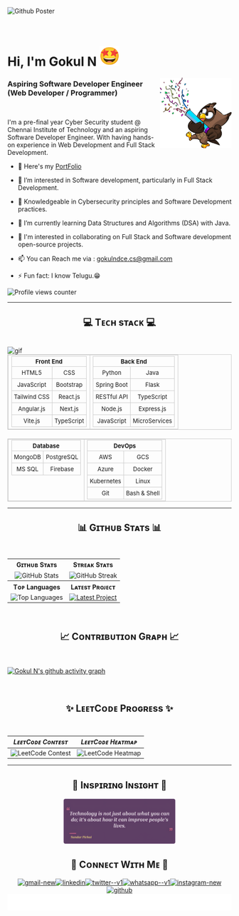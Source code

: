 ![Github Poster](https://github.com/user-attachments/assets/7e5ae670-97f3-422d-883c-7637254dffc4)

<br>


# Hi, I'm Gokul N <img src="512.gif" alt="GIF" width="45" height="45">    
<img src="Torch.png" align="right" alt="PNG" width="32%" height="32%">


### Aspiring Software Developer Engineer (Web Developer / Programmer) 

<br>

 I'm a pre-final year Cyber Security student @ Chennai Institute of Technology and an aspiring Software Developer Engineer. With having hands-on experience in Web Development and Full Stack Development.
 <br />
 

- 🚀 Here's my [PortFolio](https://my-portfolio-gokul-projects.vercel.app/)

- 👀 I’m interested in Software development, particularly in Full Stack Development.

- 🔐 Knowledgeable in Cybersecurity principles and Software Development practices.

- 🌱 I’m currently learning Data Structures and Algorithms (DSA) with Java.

- 💞 I'm interested in collaborating on Full Stack and Software development open-source projects.

- 📫 You can Reach me via : [gokulndce.cs@gmail.com](mailto:gokulndce.cs@gmail.com)

- ⚡ Fun fact: I know Telugu.😁
  
<p align="left">
  <img src="https://komarev.com/ghpvc/?username=KingGokul2004&&style=flat-square" alt="Profile views counter" width="17%" height="15%">
</p>

---

<h2 align="center"><strong>💻 Tᴇᴄʜ sᴛᴀᴄᴋ 💻</strong></h2>

<br />

<img src="Skills_Animation_Dark.gif" align="left" alt="gif" width="45%" height="70%">

<table style="width: 100%; text-align: center; font-size: small; border: 1px solid #ccc; border-collapse: collapse;">
  <tr>
    <td style="vertical-align: top; border: 1px solid #ccc;">
      <table style="margin: auto; border-collapse: collapse;">
        <tr>
          <th colspan="2" style="border: 1px solid #ccc;">Front End</th>
        </tr>
        <tr>
          <td style="padding: 5px; border: 1px solid #ccc;">HTML5</td>
          <td style="padding: 5px; border: 1px solid #ccc;">CSS</td>
        </tr>
        <tr>
          <td style="padding: 5px; border: 1px solid #ccc;">JavaScript</td>
          <td style="padding: 5px; border: 1px solid #ccc;">Bootstrap</td>
        </tr>
        <tr>
          <td style="padding: 5px; border: 1px solid #ccc;">Tailwind CSS</td>
          <td style="padding: 5px; border: 1px solid #ccc;">React.js</td>
        </tr>
        <tr>
          <td style="padding: 5px; border: 1px solid #ccc;">Angular.js</td>
          <td style="padding: 5px; border: 1px solid #ccc;">Next.js</td>
        </tr>
        <tr>
          <td style="padding: 5px; border: 1px solid #ccc;">Vite.js</td>
          <td style="padding: 5px; border: 1px solid #ccc;">TypeScript</td>
        </tr>
      </table>
    </td>
    <td style="vertical-align: top; border: 1px solid #ccc;">
      <table style="margin: auto; border-collapse: collapse;">
        <tr>
          <th colspan="2" style="border: 1px solid #ccc;">Back End</th>
        </tr>
        <tr>
          <td style="padding: 5px; border: 1px solid #ccc;">Python</td>
          <td style="padding: 5px; border: 1px solid #ccc;">Java</td>
        </tr>
        <tr>
          <td style="padding: 5px; border: 1px solid #ccc;">Spring Boot</td>
          <td style="padding: 5px; border: 1px solid #ccc;">Flask</td>
        </tr>
        <tr>
          <td style="padding: 5px; border: 1px solid #ccc;">RESTful API</td>
          <td style="padding: 5px; border: 1px solid #ccc;">TypeScript</td>
        </tr>
        <tr>
          <td style="padding: 5px; border: 1px solid #ccc;">Node.js</td>
          <td style="padding: 5px; border: 1px solid #ccc;">Express.js</td>
        </tr>
        <tr>
          <td style="padding: 5px; border: 1px solid #ccc;">JavaScript</td>
          <td style="padding: 5px; border: 1px solid #ccc;">MicroServices</td>
        </tr>
      </table>
    </td>
  </tr>
</table>

<div align="center" style="margin-top: 20px;">
  <table style="width: 100%; text-align: center; font-size: small; border: 1px solid #ccc; border-collapse: collapse;">
    <tr>
      <td style="vertical-align: top; border: 1px solid #ccc;">
        <table style="margin: auto; border-collapse: collapse;">
          <tr>
            <th colspan="2" style="border: 1px solid #ccc;">Database</th>
          </tr>
          <tr>
            <td style="padding: 5px; border: 1px solid #ccc;">MongoDB</td>
            <td style="padding: 5px; border: 1px solid #ccc;">PostgreSQL</td>
          </tr>
          <tr>
            <td style="padding: 5px; border: 1px solid #ccc;">MS SQL</td>
            <td style="padding: 5px; border: 1px solid #ccc;">Firebase</td>
          </tr>
        </table>
      </td>
      <td style="vertical-align: top; border: 1px solid #ccc;">
        <table style="margin: auto; border-collapse: collapse;">
          <tr>
            <th colspan="2" style="border: 1px solid #ccc;">DevOps</th>
          </tr>
          <tr>
            <td style="padding: 5px; border: 1px solid #ccc;">AWS</td>
            <td style="padding: 5px; border: 1px solid #ccc;">GCS</td>
          </tr>
          <tr>
            <td style="padding: 5px; border: 1px solid #ccc;">Azure</td>
            <td style="padding: 5px; border: 1px solid #ccc;">Docker</td>
          </tr>
          <tr>
            <td style="padding: 5px; border: 1px solid #ccc;">Kubernetes</td>
            <td style="padding: 5px; border: 1px solid #ccc;">Linux</td>
          </tr>
          <tr>
            <td style="padding: 5px; border: 1px solid #ccc;">Git</td>
            <td style="padding: 5px; border: 1px solid #ccc;">Bash & Shell</td>
          </tr>
        </table>
      </td>
    </tr>
  </table>
</div>


***


<h2 align="center"><strong>📊 Gɪᴛʜᴜʙ Sᴛᴀᴛs 📊</strong></h2>
<br />

<table>
  <tr>
    <th align="center">Gɪᴛʜᴜʙ Sᴛᴀᴛs</th>
    <th align="center">Sᴛʀᴇᴀᴋ Sᴛᴀᴛs</th>
  </tr>
  <tr>
    <td align="center">
      <img src="https://github-readme-stats.vercel.app/api?username=KingGokul2004&show_icons=true&theme=radical&count_private=true&hide_border=true" alt="GitHub Stats">
    </td>
    <td align="center">
      <img src="https://streak-stats.demolab.com/?user=KingGokul2004&theme=radical&hide_border=true" alt="GitHub Streak">
    </td>
  </tr>
  <tr>
    <th align="center">Tᴏᴘ Languages</th>
    <th align="center">Lᴀᴛᴇsᴛ Pʀᴏᴊᴇᴄᴛ</th>
  </tr>
  <tr>
    <td align="center">
      <img src="https://github-readme-stats.vercel.app/api/top-langs/?username=KingGokul2004&exclude_repo=github-readme-stats,KingGokul2004.github.io&theme=radical&layout=compact&hide_border=true" alt="Top Languages">
    </td>
    <td align="center">
      <a href="https://github.com/KingGokul2004/My_PortFolio">
        <img src="https://github-readme-stats.vercel.app/api/pin/?username=KingGokul2004&repo=My_PortFolio&theme=radical&hide_border=true" alt="Latest Project">
      </a>
    </td>
  </tr>
</table>
<br />

<h2 align="center"><strong>📈 Cᴏɴᴛʀɪʙᴜᴛɪᴏɴ Gʀᴀᴘʜ 📈</strong></h2>
<br />

[![Gokul N's github activity graph](https://github-readme-activity-graph.vercel.app/graph?username=KingGokul2004&bg_color=200024&color=ffffff&line=f53d91&point=ffd700&area=true&hide_border=true)](https://github.com/ashutosh00710/github-readme-activity-graph)

<br />

<h2 align="center"><strong>✨ LᴇᴇᴛCᴏᴅᴇ Pʀᴏɢʀᴇss ✨</strong></h2>

<br />

| *LᴇᴇᴛCᴏᴅᴇ Cᴏɴᴛᴇsᴛ* | *LᴇᴇᴛCᴏᴅᴇ Hᴇᴀᴛmᴀᴘ* |
|-----------------------------|--------------------------|
| ![LeetCode Contest](https://leetcard.jacoblin.cool/GOKUL_N_CS?theme=radical&font=Tiro%20Tamil&ext=contest) | ![LeetCode Heatmap](https://leetcard.jacoblin.cool/GOKUL_N_CS?theme=radical&font=Tiro%20Tamil&ext=heatmap) |

***

<h2 align="center"><strong>🌟 Iɴsᴘɪʀɪɴɢ Iɴsɪɢʜᴛ 🌟</strong></h2>

<div align="center">
  <img src="Group 4_enhanced.png" alt="png" width="50%" height="50%">
</div>

<h2 align="center"><strong>🤝 Cᴏɴɴᴇᴄᴛ Wɪᴛʜ Mᴇ 🤝</strong></h2>

<div align="center">
 
<a href="mailto:gokulndce.cs@gmail.com">
    <img style="width: 48px; height: 48px; margin: 0 -2px;" src="https://img.icons8.com/color/48/gmail-new.png" alt="gmail-new"/>
</a>
<a href="https://www.linkedin.com/in/gokul-n-a680a5217/">
    <img style="width: 48px; height: 48px; margin: 0 -2px;" src="https://img.icons8.com/color/48/linkedin.png" alt="linkedin"/>
</a>
<a href="https://x.com/Gokuln2004">
    <img style="width: 48px; height: 48px; margin: 0 -2px;" src="https://img.icons8.com/color/48/twitter--v1.png" alt="twitter--v1"/>
</a>
<a href="http://Wa.me/+919677287559">
    <img style="width: 48px; height: 48px; margin: 0 -2px;" src="https://img.icons8.com/color/48/whatsapp--v1.png" alt="whatsapp--v1"/>
</a>
<a href="https://www.instagram.com/smiling_villan/">
    <img style="width: 48px; height: 48px; margin: 0 -2px;" src="https://img.icons8.com/color/48/instagram-new.png" alt="instagram-new"/>
</a>
<a href="https://github.com/KingGokul2004">
    <img style="width: 48px; height: 48px; margin: 0 -2px;" src="https://img.icons8.com/nolan/64/github.png" alt="github"/>
</a>

</div>

<img src="sea.svg" alt="SVG" width="100%" height="100%">
